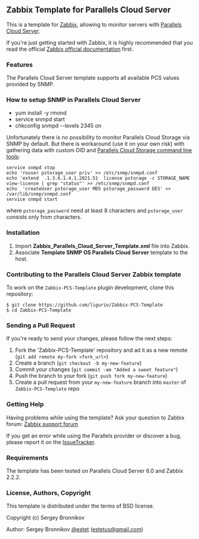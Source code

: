 ## Zabbix Template for Parallels Cloud Server

This is a template for [Zabbix](http://www.zabbix.com/),
allowing to monitor servers with [Parallels Cloud Server](http://www.parallels.com/products/pcs/).

If you're just getting started with Zabbix, it is highly recommended that you
read the official [Zabbix official documentation](https://www.zabbix.com/documentation/2.2/manual) first.

### Features
The Parallels Cloud Server template supports all available PCS values provided by SNMP.

### How to setup SNMP in Parallels Cloud Server

* yum install -y rmond
* service snmpd start
* chkconfig snmpd --levels 2345 on

Unfortunately there is no possibility to monitor Parallels Cloud Storage
via SNMP by default. But there is workaround (use it on your own risk)
with gathering data with custom OID and
[Parallels Cloud Storage command line tools](http://sp.parallels.com/products/pcs/documentation/):

```
service snmpd stop
echo 'rouser pstorage_user priv' >> /etc/snmp/snmpd.conf
echo 'extend  .1.3.6.1.4.1.2021.51  license pstorage -c STORAGE_NAME view-license | grep "status"' >> /etc/snmp/snmpd.conf
echo  'createUser pstorage_user MD5 pstorage_password DES' >> /var/lib/snmp/snmpd.conf
service snmpd start 
```

where `pstorage_password` need at least 8 characters and
`pstorage_user` consists only from characters.

### Installation

1. Import **Zabbix_Parallels_Cloud_Server_Template.xml** file into Zabbix.
2. Associate **Template SNMP OS Parallels Cloud Server** template to the host.

### Contributing to the Parallels Cloud Server Zabbix template

To work on the `Zabbix-PCS-Template` plugin development, clone this repository:

```
$ git clone https://github.com/ligurio/Zabbix-PCS-Template
$ cd Zabbix-PCS-Template
```

### Sending a Pull Request
If you're ready to send your changes, please follow the next steps:

1. Fork the 'Zabbix-PCS-Template' repository and ad it as a new remote (`git add
remote my-fork <fork_url>`)
2. Create a branch (`git checkout -b my-new-feature`)
3. Commit your changes (`git commit -am "Added a sweet feature"`)
4. Push the branch to your fork (`git push fork my-new-feature`)
5. Create a pull request from your `my-new-feature` branch into `master` of
`Zabbix-PCS-Template` repo

### Getting Help
Having problems while using the template? Ask your question to Zabbix forum:
[Zabbix support forum](https://www.zabbix.com/forum/)

If you get an error while using the Parallels provider or discover a bug,
please report it on the [IssueTracker](https://github.com/ligurio/Zabbix-PCS-Template).

### Requirements

The template has been tested on Parallels Cloud Server 6.0 and Zabbix 2.2.2.


### License, Authors, Copyright

This template is distributed under the terms of BSD license.

Copyright (c) Sergey Bronnikov

Author: Sergey Bronnikov [@estet](https://twitter.com/estet) (estetus@gmail.com)

